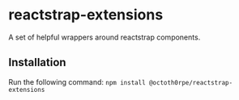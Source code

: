 # reactstrap-extensions

A set of helpful wrappers around reactstrap components.

## Installation
Run the following command:
`npm install @octoth0rpe/reactstrap-extensions`